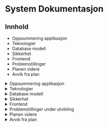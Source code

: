 # System Dokumentasjon

## Innhold
- Oppsummering applikasjon
- Teknologier
- Database modell
- Sikkerhet
- Frontend
- Problemstillinger
- Planen videre
- Avvik fra plan

<details>
  <summary>
    Oppsummering applikasjon
  </summary>
  <p>Oppgaven denne applikasjonen skal utføre er å være et blogg verktøy. Målet var å kunne lage, endre, og slette blogg innlegg. Det skulle også være en måte å gi likes på, sammen med mulighet til å filtrere på kategorier. </p>
</details>
<details>
  <summary>
    Teknologier
  </summary>
  <ul>
    <li>Omega 365 CTP</li>
    <li>Microsoft SQL Server</li>
    <li>Vue.js 3 med TypeScript</li>
    <li>Bootstrap 5.3</li>
  </ul>
</details>
<details>
  <summary>
    Database modell
  </summary>
  <img src="/images/logs/datamodel_v2.png" alt="Datamodell" />
  <p>Det er egentlig en ganske enkel og konsis datamodell. Den består av 5 custom tabeller og 1 Omega 365 system tabell;</p>
  <ul>
    
  <details>
    <summary>
      Tabeller
    </summary>
    <ul>
      <li>Posts - hvor innholdet til poster er lagret sammen med metadata som hvem som laget posten, dato, og tittel.</li>
      <li>Topics - dette er tabellen som har alle kategoriene i seg, Posts har FK til denne.</li>
      <li>PostsTopics - dette er tabellen som linker sammen Posts og Topics, med FK til begge de tabellene.</li>
      <li>PostsReactionsIcons - dette er tabellen som har alle reaksjonsikonene som kan brukes på innlegg. Her ligger også metadata som om det er en default</li>
      <li>PostsReactions - dette er tabellen der alle reaksjoner legges inn, med FK til Posts og Icons</li>
      <li>Persons - dette er en system tabell som oppbevarer info om alle personer som er registrert i systemet. Alle tabellene har en FK til denne for informasjon om hvem som har laget/oppdatert data.</li>
    </ul>
  </details>
  <details>
    <summary>
      Views
    </summary>
    <ul>
      <li>aviw_Posts - view som henter ut metadata om hvem som har laget innlegget, hvilke reaksjoner som er gjort, og hvilke topics som tilhører.</li>
      <li>aviw_PostsTopics - view som henter metadata om alle valgte topics for innleggene</li>
    </ul>
  </details>
  <details>
    <summary>
      Procedures
    </summary>
    <ul>
      <li>astp_CreatePost - dette er prosedyren som kjøres når ett nytt innlegg blir laget, tar inn parameter: OrgUnit_ID, TextContent, HTMLContent, Title, TopicsJSON</li>
      <li>astp_DeletePost - dette er prosedyren som kjøres når ett innlegg skal slettes, sletter fra alle tabeller med dependencies på Posts, tar in parameter: Post_ID</li>
      <li>astp_UpdatePostTopics - dette er prosedyren som kjøres når en endring blir gjort på topics på eksisterende innlegg, tar inn parameter: Post_ID, TopicsJSON</li>
      <li>astp_AddOrRemoveReaction - dette er prosedyren som kjøres når du trykker på en reaksjon, basert på om raden eksisterer (Icon_ID, Post_ID, CreatedBy_ID) velger den om den skal slette eller legge inn ny rad, tar inn parameter: Icon_ID,  Post_ID</li>
    </ul>
  </details>
  </ul>
</details>
<details>
  <summary>
    Sikkerhet
  </summary>
  <p>Hele løsningen støtter seg på sikkerheten i Omega 365 CTP. Kjernekonsept i sikkerheten er moduler, capabilities, og roller. En modul er som et tilgangskort som sier hva du ha tilgang til i.e. hvilke tabeller og apper du skal ha tilgang til. Roller kan da videre kobles opp til disse, men en rolle er ikke begrenset til bare en modul, den kan ha flere forskjellige, som blir som nøklene på et nøkkelknippe. En bruker kan få tildelt roller basert på hvilke tilganger de skal ha. Capabilities er "spesialtilganger" som blir gitt til noen individe roller for enda strengere sjekker. </p>
  <img src="images/docs/access_model.jpg" alt="tilgangsstyring med roller, moduler, og capabilities" width="50%" />
  <p>I Omega 365 CTP har vi flere måter å autentisere på, mest vanlig er SQL login eller Microsoft login. Med en SQL login som består av ett brukernavn og passord, kjøres ett sikkert API kall til SQL serveren for å autentisere brukeren. Med Microsoft login blir dette sendt til Microsoft og blir sjekket av dem. Om du blir autentisert av Microsoft returnerer de en token slik at Omega 365 vet at du er autentisert.</p>
  <p>Utover dette er to faktor autentisering (2FA) høyst anbefalt. Det er flere forskjellige tilgjengelige valg som: SMS, Email, Time-based One Time Password (TOTP), og Passkey. SMS og Email blir generelt sett på som de minst sikre, men det er bedre enn ingen 2FA. TOTP er basert på engangskoder som kommer opp i apper som Microsoft Authenticator og Google Authenticater når du har registrert en side. Passkeys er et "passwordless" alternativ der innloggingen din er direkte koblet til en enhet du eier som f.eks telefonen din, og dette brukes for å verifisere at du er du.</p>
  <p>Dette gjør det til ett lett oversiktlig system som kan tilpasses til mange forskjellige bruk.</p>
  <p>Sikkerheten i views er egentlig ganske enkel siden den sjekker bare om du lesetilgang på tabellen. For økt sikkerhet har brukere aldri direkte tilgang til tabeller. I stedet brukes views, ofte via en atbv som er automatisk generert for alle nye tabeller. "atbv" står for Application Table View og brukes for å kontrollere hva en bruker kan se.</p>
  <p>Sikkerheten i triggere er litt mer avansert, siden her må det sjekkes på om du har redigering/slette tilganger. På tabellene som relaterer til Posts så sjekker den alltid om <em>du</em> er eier, siden bare eieren av et innlegg kan redigere og/eller slette det. Du skal allerede bli stoppet fra appen, men bør alltid ha en ekstra sjekk i databasen 😊 Dette er sikkerheten de fleste prosedyrene henger seg på. </p>
  <p>All sikkerheten her ble skrevet med bruk av noe som heter SQL Templates, som gjør at du kan skrive en "template" og alle tabeller som oppfyller kravene får da den templaten i den autogenererte seksjonen. Dette sparer en del tid spesielt om du plutselig skal lage et par nye tabeller, eller vil gjøre endringer for mer enn en trigger/view</p>
  <p>For blogg løsningen har jeg satt opp to roller; "Oyvind Blog User" og "Oyvind Blog Admin". Praktisk i appen er det ikke så mye forskjeller, men en admin har også tilgang til å f.eks legge til nye ikoner i PostsReactionsIcons og nye Topics i Topics tabellen. Dette har jeg egentlig gjort for å fremtidssikre løsningen for når eventuelt adminastrive brukere skal implementeres.</p>
</details>
<details>
  <summary>
    Frontend
  </summary>
  <p>Noe som skiller denne appen litt fra andre apper er at den bruker noe som heter "vue-router", dette gjør at det skal kjøres som en "single page application (SPA)". Siden hele appen kjører som en SPA, er det nesten null i lastetid, og appen føles veldig sømløs. Det er satt opp noen fallback mekanismer som 404 Not Found side, og redirigering om du prøver å gå til "/", så leder den deg til "/register". Ulempen med "vue-router" er jo at det er vanskligere å feilsøke når du har feil å router nivå, men fordelene utveier ulempene.</p>
  <p>Denne appen består av 3 primær komponenter, som er: Register, View, og Edit. Som navnene beskriver så er det for å se en oversikt over alle innlegg (med filtermuligheter), se hele innlegg på en større skjerm (med anbefalinger for andre innlegg på siden), og redigering av innlegg.</p>
  <p>Veldig sentralt i denne appen er BlogCard komponenten, den sørger for mesteparten av det viselle. Hele Register og View bruker denne på flere steder, og siden dette er en komponent er den lett å gjenbruke og gjøre endringer lett i hele løsningen.</p>
  <p>Siden denne appen er skrevet med bruk av rammeverket Omega 365 CTP, så brukes ett konsept som heter DataSources istedenfor direkte koblinger til en SQL Server. Disse DataSourcene er egentlig bare ett JSON-object som sendes inn til det sikrete APIet slik at den kjører verifisering og sender forespørselen videre til SQL Serveren. Ved bruk at dette konseptet sparer det mye av bryet som er å sette opp direkte koblinger, som da ikke er sikret.
  <p>Appen bruker også noe som heter Dynamic Loading, som gjør at den i starten ikke laster så mange innlegg, men kan raskt laste flere innlegg om bruker ønsker det og trykker på "Load more". Dette konseptet er bedre kjent som Pagination.</p>
  <p>Filteringen fungerer ved å ha to "paths" fra SQL Viewet som da er Topics (ID) og TopicsNames (Name). Topics brukes til å filtrere på med en "LIKE" clause i filterstringen. TopicsNames brukes for å rendere hvilke Topics et innlegg er kategorisert som.</p>
  <p>Reaksjoner fungerer ved at SQL Viewet lager en JSON av alle emojier som er blitt brukt/skal være tilgjengelige. Utifra det JSON-objectet renderer den reaksjonene som en "badge" på hvert innlegg. Det oppdaterer i DOMen dynamisk ved bruk at attributen som heter "key", som gjør at hver gang den endrer seg lastes komponenten på ny. I dette tilfellet står "key" som raden sitt Reactions JSON object, siden det endrer seg når du trykker på en reaksjon.</p>
  <img src="images/docs/app_model.png" alt="illustrasjon av appen og forholdet mellom skjermbildene" width="50%"/>
</details>
<details>
  <summary>
    Problemstillinger under utvikling
  </summary>
  <ol>
    <li>Vue Router - det tok litt lenger tid enn planlagt for å sette opp Vue Router siden dette var noe jeg ikke hadde brukt før. Det ble noen timer med lesing av dokumentasjon, men etter litt for mange timer fikk jeg det på plass.</li>
    <li>
      Dirty håndtering - har hatt litt problemer med håndteringen av om en post i redigeringsmodus er "dirty" eller ikke. Etter litt testing kom jeg frem til at å lage en funksjon som sammenlignet "draft" dataen med dataen i database var den letteste og mest effektive løsningen.
      <img src="images/docs/dirty_handling.png" alt="Unsaved changes alert" />
    </li>
    
  </ol>
</details>
<details>
  <summary>
    Planen videre
  </summary>
  <p>Her er tingene jeg hadde planlagt videre, men som jeg ikke fikk tid til: </p>
  <ul>
    <li>Kommentarfelt</li>
    <li>Arkivering (at poster ikke kommer opp lenger)</li>
    <li>Søkefelt</li>
    <li>Mulighet til å legge til Icons og Topics</li>
    <li>Et admin skjermbilde der en admin kan administrere poster</li>
    <li>Farger på Topics og rendering som Badges</li>
    <li>Taginput for Topics</li>
    <li>Algoritme for å anbefale "Other Posts" basert på Topic</li>
    <li>Mulighet til å filtrere basert på forfatter av et innlegg</li>
  </ul>
</details>
<details>
  <summary>
    Avvik fra plan
  </summary>
  <p>Her er avvikene jeg har hatt fra original planen med begrunnelse: </p>
  <ul>
    <li>Vue Router - istedenfor å lage forskjellige skjermbilder og laste de via IFrames valgte jeg å bruke Router siden det ville la meg lage en SPA (Single Page Application) som sparer på lastetid.</li>
    <li>astp_CreateOrUpdatePost - denne fikk i helt den planlagte bruken, for den skulle originalt brukes på save også, men jeg endte opp med å bare bruke den innebygde funksjonaliteten på DataSource, og heller bare bruke denne for å lage nye poster.</li>
    <li>aviw_PostsReactions - denne ble sløyfet for jeg valgte heller å ha en sub select i aviw_Posts formattert som JSON, siden det var lettere for dynamisk rendering av reaksjoner.</li>
    <li>TextContent - i original planen var det ikke planer om å ha ett felt som TextContent, men jeg fant ut at for å ha en "preview" i registeret var det mye lettere å bare lagre ett felt istedenfor å kjøre tung SQL logikk for å fjerne tags fra HTMLContent.</li>
    <li>SQL Templates - i planen var det ikke ment å bruke SQL Templates, men jeg fant ut at for fremtidssikring og eventuelle andre endringer som krever nye tabeller vil det spare en god del tid å bare skrive templates som autogenerer standard sikkerhets sjekker.</li>
    <li>Topics farger - I planen etter endringen om Topics kom, var planen å implementere farger for Topics for å kunne fargekode dem, men grunnet tidspress var det ikke tid til å implementere dette.</li>
  </ul>
</details>
